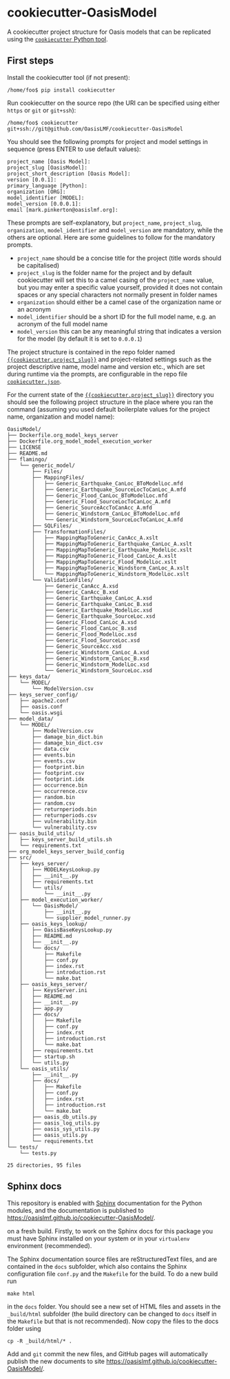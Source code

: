 # cookiecutter-OasisModel
A cookiecutter project structure for Oasis models that can be replicated using the <a href="https://pypi.python.org/pypi/cookiecutter" target="_blank">`cookiecutter` Python tool</a>.

## First steps

Install the cookiecutter tool (if not present):

    /home/foo$ pip install cookiecutter
    
Run cookiecutter on the source repo (the URI can be specified using either `https` or `git` or `git+ssh`):

    /home/foo$ cookiecutter git+ssh://git@github.com/OasisLMF/cookiecutter-OasisModel

You should see the following prompts for project and model settings in sequence (press ENTER to use default values):
    
    project_name [Oasis Model]:
    project_slug [OasisModel]: 
    project_short_description [Oasis Model]:
    version [0.0.1]: 
    primary_language [Python]: 
    organization [ORG]:
    model_identifier [MODEL]:
    model_version [0.0.0.1]: 
    email [mark.pinkerton@oasislmf.org]: 

These prompts are self-explanatory, but `project_name`, `project_slug`, `organization`, `model_identifier` and `model_version` are mandatory, while the others are optional. Here are some guidelines to follow for the mandatory prompts.

* `project_name` should be a concise title for the project (title words should be capitalised)
* `project_slug` is the folder name for the project and by default cookiecutter will set this to a camel casing of the `project_name` value, but you may enter a specific value yourself, provided it does not contain spaces or any special characters not normally present in folder names
* `organization` should either be a camel case of the organization name or an acronym
* `model_identifier` should be a short ID for the full model name, e.g. an acronym of the full model name
* `model_version` this can be any meaningful string that indicates a version for the model (by default it is set to `0.0.0.1`)

The project structure is contained in the repo folder named <a href="https://github.com/OasisLMF/cookiecutter-OasisModel/tree/master/%7B%7Bcookiecutter.project_slug%7D%7D" target="_blank">`{{cookiecutter.project_slug}}`</a> and project-related settings such as the project descriptive name, model name and version etc., which are set during runtime via the prompts, are configurable in the repo file <a href="https://github.com/OasisLMF/cookiecutter-OasisModel/blob/master/cookiecutter.json" target="_blank">`cookiecutter.json`</a>.

For the current state of the <a href="https://github.com/OasisLMF/cookiecutter-OasisModel/tree/master/%7B%7Bcookiecutter.project_slug%7D%7D" target="_blank">`{{cookiecutter.project_slug}}`</a> directory you should see the following project structure in the place where you ran the command (assuming you used default boilerplate values for the project name, organization and model name):

    OasisModel/
    ├── Dockerfile.org_model_keys_server
    ├── Dockerfile.org_model_model_execution_worker
    ├── LICENSE
    ├── README.md
    ├── flamingo/
    │   └── generic_model/
    │       ├── Files/
    │       ├── MappingFiles/
    │       │   ├── Generic_Earthquake_CanLoc_BToModelLoc.mfd
    │       │   ├── Generic_Earthquake_SourceLocToCanLoc_A.mfd
    │       │   ├── Generic_Flood_CanLoc_BToModelLoc.mfd
    │       │   ├── Generic_Flood_SourceLocToCanLoc_A.mfd
    │       │   ├── Generic_SourceAccToCanAcc_A.mfd
    │       │   ├── Generic_Windstorm_CanLoc_BToModelLoc.mfd
    │       │   └── Generic_Windstorm_SourceLocToCanLoc_A.mfd
    │       ├── SQLFiles/
    │       ├── TransformationFiles/
    │       │   ├── MappingMapToGeneric_CanAcc_A.xslt
    │       │   ├── MappingMapToGeneric_Earthquake_CanLoc_A.xslt
    │       │   ├── MappingMapToGeneric_Earthquake_ModelLoc.xslt
    │       │   ├── MappingMapToGeneric_Flood_CanLoc_A.xslt
    │       │   ├── MappingMapToGeneric_Flood_ModelLoc.xslt
    │       │   ├── MappingMapToGeneric_Windstorm_CanLoc_A.xslt
    │       │   └── MappingMapToGeneric_Windstorm_ModelLoc.xslt
    │       └── ValidationFiles/
    │           ├── Generic_CanAcc_A.xsd
    │           ├── Generic_CanAcc_B.xsd
    │           ├── Generic_Earthquake_CanLoc_A.xsd
    │           ├── Generic_Earthquake_CanLoc_B.xsd
    │           ├── Generic_Earthquake_ModelLoc.xsd
    │           ├── Generic_Earthquake_SourceLoc.xsd
    │           ├── Generic_Flood_CanLoc_A.xsd
    │           ├── Generic_Flood_CanLoc_B.xsd
    │           ├── Generic_Flood_ModelLoc.xsd
    │           ├── Generic_Flood_SourceLoc.xsd
    │           ├── Generic_SourceAcc.xsd
    │           ├── Generic_Windstorm_CanLoc_A.xsd
    │           ├── Generic_Windstorm_CanLoc_B.xsd
    │           ├── Generic_Windstorm_ModelLoc.xsd
    │           └── Generic_Windstorm_SourceLoc.xsd
    ├── keys_data/
    │   └── MODEL/
    │       └── ModelVersion.csv
    ├── keys_server_config/
    │   ├── apache2.conf
    │   ├── oasis.conf
    │   └── oasis.wsgi
    ├── model_data/
    │   └── MODEL/
    │       ├── ModelVersion.csv
    │       ├── damage_bin_dict.bin
    │       ├── damage_bin_dict.csv
    │       ├── data.csv
    │       ├── events.bin
    │       ├── events.csv
    │       ├── footprint.bin
    │       ├── footprint.csv
    │       ├── footprint.idx
    │       ├── occurrence.bin
    │       ├── occurrence.csv
    │       ├── random.bin
    │       ├── random.csv
    │       ├── returnperiods.bin
    │       ├── returnperiods.csv
    │       ├── vulnerability.bin
    │       └── vulnerability.csv
    ├── oasis_build_utils/
    │   ├── keys_server_build_utils.sh
    │   └── requirements.txt
    ├── org_model_keys_server_build_config
    ├── src/
    │   ├── keys_server/
    │   │   ├── MODELKeysLookup.py
    │   │   ├── __init__.py
    │   │   ├── requirements.txt
    │   │   └── utils/
    │   │       └── __init__.py
    │   ├── model_execution_worker/
    │   │   └── OasisModel/
    │   │       ├── __init__.py
    │   │       └── supplier_model_runner.py
    │   ├── oasis_keys_lookup/
    │   │   ├── OasisBaseKeysLookup.py
    │   │   ├── README.md
    │   │   ├── __init__.py
    │   │   └── docs/
    │   │       ├── Makefile
    │   │       ├── conf.py
    │   │       ├── index.rst
    │   │       ├── introduction.rst
    │   │       └── make.bat
    │   ├── oasis_keys_server/
    │   │   ├── KeysServer.ini
    │   │   ├── README.md
    │   │   ├── __init__.py
    │   │   ├── app.py
    │   │   ├── docs/
    │   │   │   ├── Makefile
    │   │   │   ├── conf.py
    │   │   │   ├── index.rst
    │   │   │   ├── introduction.rst
    │   │   │   └── make.bat
    │   │   ├── requirements.txt
    │   │   ├── startup.sh
    │   │   └── utils.py
    │   └── oasis_utils/
    │       ├── __init__.py
    │       ├── docs/
    │       │   ├── Makefile
    │       │   ├── conf.py
    │       │   ├── index.rst
    │       │   ├── introduction.rst
    │       │   └── make.bat
    │       ├── oasis_db_utils.py
    │       ├── oasis_log_utils.py
    │       ├── oasis_sys_utils.py
    │       ├── oasis_utils.py
    │       └── requirements.txt
    └── tests/
        └── tests.py

    25 directories, 95 files


## Sphinx docs

This repository is enabled with <a href="https://pypi.python.org/pypi/Sphinx" target="_blank">Sphinx</a> documentation for the Python modules, and the documentation is published to <a href="https://oasislmf.github.io/cookiecutter-OasisModel/" target="_blank">https://oasislmf.github.io/cookiecutter-OasisModel/</a>.

on a fresh build. Firstly, to work on the Sphinx docs for this package you must have Sphinx installed on your system or in your `virtualenv` environment (recommended).

The Sphinx documentation source files are reStructuredText files, and are contained in the `docs` subfolder, which also contains the Sphinx configuration file `conf.py` and the `Makefile` for the build. To do a new build run

    make html

in the `docs` folder. You should see a new set of HTML files and assets in the `_build/html` subfolder (the build directory can be changed to `docs` itself in the `Makefile` but that is not recommended). Now copy the files to the docs folder using

    cp -R _build/html/* .

Add and `git` commit the new files, and GitHub pages will automatically  publish the new documents to site https://oasislmf.github.io/cookiecutter-OasisModel/.
